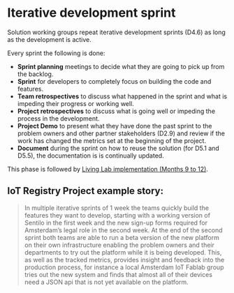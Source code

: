 # Iterative development sprint

Solution working groups repeat iterative development sprints (D4.6) as long as the development is active.

Every sprint the following is done:

* __Sprint planning__ meetings to decide what they are going to pick up from the backlog.
* __Sprint__ for developers to completely focus on building the code and features.
* __Team retrospectives__ to discuss what happened in the sprint and what is impeding their progress or working well.
* __Project retrospectives__ to discuss what is going well or impeding the process in the development.
* __Project Demo__ to present what they have done the past sprint to the problem owners and other partner stakeholders (D2.9) and review if the work has changed the metrics set at the beginning of the project.
* __Document__ during the sprint on how to reuse the solution (for D5.1 and D5.5), the documentation is is continually updated.

This phase is followed by [Living Lab implementation (Months 9 to 12)](6-living-lab.md).

## IoT Registry Project example story:

> In multiple iterative sprints of 1 week the teams quickly build the features they want to develop, starting with a working version of Sentilo in the first week and the new sign-up forms required for Amsterdam’s legal role in the second week. At the end of the second sprint both teams are able to run a beta version of the new platform on their own infrastructure enabling the problem owners and their departments to try out the platform while it is being developed. This, as well as the tracked metrics, provides insight and feedback into the production process, for instance a local Amsterdam IoT Fablab group tries out the new system and finds that almost all of their devices need a JSON api that is not yet available on the platform.
